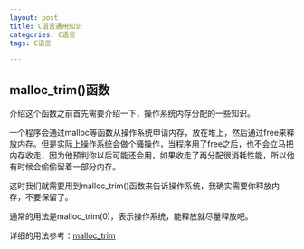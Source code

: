 ```yaml
---
layout: post
title: C语言通用知识
categories: C语言 
tags: C语言

---
```


## malloc_trim()函数

介绍这个函数之前首先需要介绍一下，操作系统内存分配的一些知识。

一个程序会通过malloc等函数从操作系统申请内存，放在堆上，然后通过free来释放内存。但是实际上操作系统会做个骚操作，当程序用了free之后，也不会立马把内存收走，因为他预判你以后可能还会用，如果收走了再分配很消耗性能，所以他有时候会偷偷留着一部分内存。

这时我们就需要用到malloc_trim()函数来告诉操作系统，我确实需要你释放内存，不要保留了。

通常的用法是malloc_trim(0)，表示操作系统，能释放就尽量释放吧。

详细的用法参考：[malloc_trim](https://linux.die.net/man/3/malloc_trim)